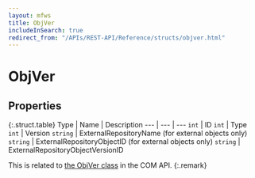 ```yaml
---
layout: mfws
title: ObjVer
includeInSearch: true
redirect_from: "/APIs/REST-API/Reference/structs/objver.html"
---
```


# ObjVer

## Properties

{:.struct.table}
Type | Name | Description
--- | --- | ---
`int` | ID
`int` | Type
`int` | Version
`string` | ExternalRepositoryName (for external objects only)
`string` | ExternalRepositoryObjectID (for external objects only)
`string` | ExternalRepositoryObjectVersionID

This is related to [the ObjVer class](https://developer.m-files.com/APIs/COM-API/Reference/index.html#MFilesAPI~ObjVer.html) in the COM API.
{:.remark}